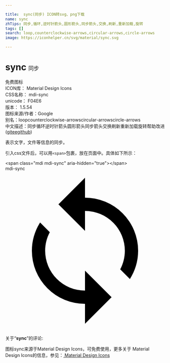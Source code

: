 ```yaml
---

title:  sync(同步) ICON转svg、png下载
name: sync
zhTips: 同步,循环,逆时针箭头,圆形箭头,同步箭头,交换,刷新,重新加载,旋转
tags: []
search: loop,counterclockwise-arrows,circular-arrows,circle-arrows
image: https://iconhelper.cn/svg/material/sync.svg

---
```


# sync  <small style="font-size: 60%;font-weight: 100">同步</small>


<div class="detail-page">
<p>
<span><span class="badge-success badge">免费图标</span> </span>
<br/>
<span>
ICON库：
<span class="badge-secondary badge">Material Design Icons</span> 
</span>
<br/>
<span>
CSS名称：
<span class="badge-secondary badge">mdi-sync</span> 
</span>
<br/>
<span>
unicode：
<span class="badge-secondary badge">F04E6</span> 
<copy-btn content='F04E6' btn-title=""></copy-btn>
<copy-btn :content='String.fromCodePoint(parseInt("F04E6", 16))' btn-title="复制U"></copy-btn>
</span>
<br/>
<span>
版本：
<span class="badge-secondary badge">1.5.54</span> 
</span>
<br/>
<span>图标来源/作者：<span class="badge-light badge">Google</span></span> 
<br/>
<span>别名：<span class="badge-light badge">loop</span><span class="badge-light badge">counterclockwise-arrows</span><span class="badge-light badge">circular-arrows</span><span class="badge-light badge">circle-arrows</span></span><br/><span class="zh-detail">中文描述：<span class="badge-primary badge">同步</span><span class="badge-primary badge">循环</span><span class="badge-primary badge">逆时针箭头</span><span class="badge-primary badge">圆形箭头</span><span class="badge-primary badge">同步箭头</span><span class="badge-primary badge">交换</span><span class="badge-primary badge">刷新</span><span class="badge-primary badge">重新加载</span><span class="badge-primary badge">旋转</span><span class="help-link"><span>帮助改进</span>(<a href="https://gitee.com/liuwave/icon-helper/edit/master/json/material/sync.json" target="_blank" rel="noopener noreferrer">gitee</a><a href="https://github.com/liuwave/icon-helper/edit/master/json/material/sync.json" target="_blank" rel="noopener noreferrer">github</a></span>)</span><br/>
</p>
</div><div class="description description alert alert-light">表示文字，文件等信息的同步。</div>
<div class="alert alert-dark">
  <i class="mdi mdi-sync mdi-48px"></i>
  <i class="mdi mdi-sync mdi-36px"></i>
  <i class="mdi mdi-sync mdi-24px"></i>
  <i class="mdi mdi-sync mdi-18px"></i>
</div>
<div>
  <p>引入css文件后，可以用<code>&lt;span&gt;</code>包裹，放在页面中。具体如下所示：    
  </p>
  <div class="alert alert-primary" style="font-size: 14px">
    &lt;span class="mdi mdi-sync" aria-hidden="true"&gt;&lt;/span&gt;
    <copy-btn content='<span class="mdi mdi-sync" aria-hidden="true"></span>'></copy-btn>
  </div>
  <div class="alert alert-secondary">
    <i class="mdi mdi-sync"
    style="font-size: 24px"
    aria-hidden="true"></i> mdi-sync
    <copy-btn content="mdi-sync" btn-title="复制图标名称"></copy-btn>
  </div>
</div>
<div id="svg" class="svg-wrap">
<svg xmlns="http://www.w3.org/2000/svg" viewBox="0 0 24 24"><path d="M12,18A6,6 0 0,1 6,12C6,11 6.25,10.03 6.7,9.2L5.24,7.74C4.46,8.97 4,10.43 4,12A8,8 0 0,0 12,20V23L16,19L12,15M12,4V1L8,5L12,9V6A6,6 0 0,1 18,12C18,13 17.75,13.97 17.3,14.8L18.76,16.26C19.54,15.03 20,13.57 20,12A8,8 0 0,0 12,4Z" /></svg>
</div>
<detail full-name='mdi-sync'></detail>
<div class="icon-detail__container">
<p>关于“<b>sync</b>”的评论:</p>
</div>
<Vssue title="关于“sync”的评论" />    
<div><p>图标sync来源于Material Design Icons，可免费使用，更多关于 Material Design Icons的信息，参见：<a target="_blank" href="https://iconhelper.cn/material.html"> Material Design Icons</a>
</p></div>
